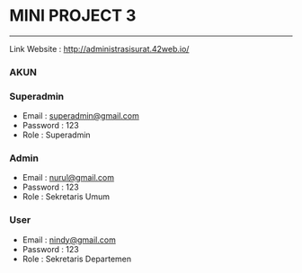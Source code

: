 # MINI PROJECT 3


---

Link Website : http://administrasisurat.42web.io/


### AKUN 
### Superadmin
- Email : superadmin@gmail.com
- Password : 123
- Role : Superadmin
  
### Admin
- Email : nurul@gmail.com
- Password : 123
- Role : Sekretaris Umum

### User
- Email : nindy@gmail.com
- Password : 123
- Role : Sekretaris Departemen
